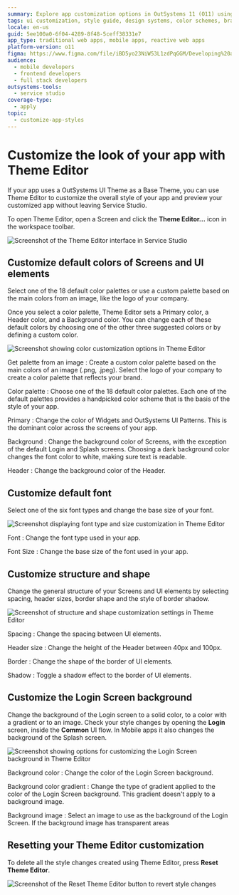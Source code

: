 ```yaml
---
summary: Explore app customization options in OutSystems 11 (O11) using the Theme Editor for style adjustments in Service Studio.
tags: ui customization, style guide, design systems, color schemes, branding
locale: en-us
guid: 5ee100a0-6f04-4289-8f48-5ceff38331e7
app_type: traditional web apps, mobile apps, reactive web apps
platform-version: o11
figma: https://www.figma.com/file/iBD5yo23NiW53L1zdPqGGM/Developing%20an%20Application?node-id=199:119
audience:
  - mobile developers
  - frontend developers
  - full stack developers
outsystems-tools:
  - service studio
coverage-type:
  - apply
topic:
  - customize-app-styles
---
```


# Customize the look of your app with Theme Editor

If your app uses a OutSystems UI Theme as a Base Theme, you can use Theme Editor to customize the overall style of your app and preview your customized app without leaving Service Studio.

To open Theme Editor, open a Screen and click the **Theme Editor...** icon in the workspace toolbar.

![Screenshot of the Theme Editor interface in Service Studio](images/theme-editor-01-ss.png "Theme Editor Interface")

## Customize default colors of Screens and UI elements

Select one of the 18 default color palettes or use a custom palette based on the main colors from an image, like the logo of your company.

Once you select a color palette, Theme Editor sets a Primary color, a Header color, and a Background color. You can change each of these default colors by choosing one of the other three suggested colors or by defining a custom color.

![Screenshot showing color customization options in Theme Editor](images/theme-editor-02-ss.png "Color Customization in Theme Editor")

Get palette from an image
:   Create a custom color palette based on the main colors of an image (.png, .jpeg). Select the logo of your company to create a color palette that reflects your brand.

Color palette
:   Choose one of the 18 default color palettes. Each one of the default palettes provides a handpicked color scheme that is the basis of the style of your app.

Primary
:   Change the color of Widgets and OutSystems UI Patterns. This is the dominant color across the screens of your app.

Background
:   Change the background color of Screens, with the exception of the default Login and Splash screens. Choosing a dark background color changes the font color to white, making sure text is readable.

Header
:   Change the background color of the Header.

## Customize default font

Select one of the six font types and change the base size of your font.

![Screenshot displaying font type and size customization in Theme Editor](images/theme-editor-03-ss.png "Font Customization in Theme Editor")

Font 
:   Change the font type used in your app.

Font Size
:   Change the base size of the font used in your app.

## Customize structure and shape

Change the general structure of your Screens and UI elements by selecting spacing, header sizes, border shape and the style of border shadow.

![Screenshot of structure and shape customization settings in Theme Editor](images/theme-editor-04-ss.png "Structure and Shape Customization in Theme Editor")

Spacing
:   Change the spacing between UI elements.

Header size
:   Change the height of the Header between 40px and 100px.

Border
:   Change the shape of the border of UI elements.

Shadow
:   Toggle a shadow effect to the border of UI elements.

## Customize the Login Screen background

Change the background of the Login screen to a solid color, to a color with a gradient or to an image. Check your style changes by opening the **Login** screen, inside the **Common** UI flow. In Mobile apps it also changes the background of the Splash screen.

![Screenshot showing options for customizing the Login Screen background in Theme Editor](images/theme-editor-05-ss.png "Login Screen Background Customization")

Background color
:   Change the color of the Login Screen background.

Background color gradient
:   Change the type of gradient applied to the color of the Login Screen background. This gradient doesn't apply to a background image.

Background image
:   Select an image to use as the background of the Login Screen. If the background image has transparent areas

## Resetting your Theme Editor customization

To delete all the style changes created using Theme Editor, press **Reset Theme Editor**.

![Screenshot of the Reset Theme Editor button to revert style changes](images/theme-editor-06-ss.png "Reset Theme Editor Customization")
